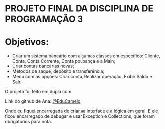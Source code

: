 # PROJETO FINAL DA DISCIPLINA DE PROGRAMAÇÃO 3

 # Objetivos:
- Criar um sistema bancário com algumas classes em especifico: Cliente, Conta, Conta Corrente, Conta poupança e a Main;
- Criar contas bancárias novas;
- Métodos de saque, depósito e transferência;
- Menu com as opções: Criar conta, Realizar operação, Exibir Saldo e Sair.

O projeto foi feito em dupla com <p>Link do github de Ana: <a href="https://github.com/EduCamelo">@EduCamelo </a></p> Onde eu fiquei encarregada de criar aa interface e a lógica em geral. E ele ficou encarregado de debugar e usar Exception e Collections, que foram obrigatórios para nota.
